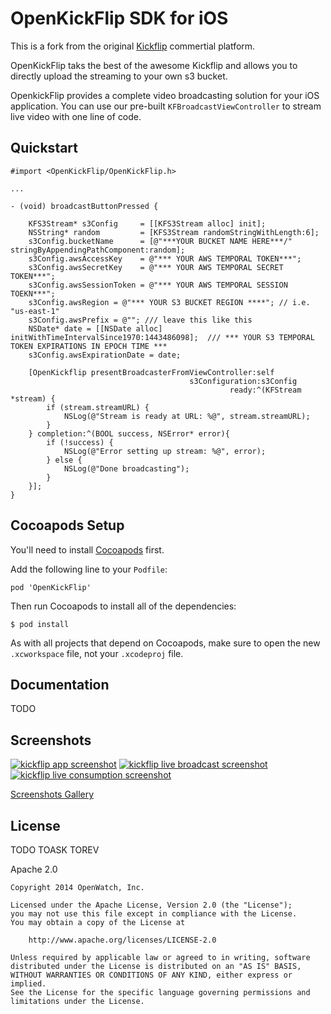 # OpenKickFlip SDK for iOS

This is a fork from the original [Kickflip](http://kickflip.io) commertial platform.

OpenKickFlip taks the best of the awesome Kickflip and allows you to directly upload the streaming to your own s3 bucket.

OpenkickFlip provides a complete video broadcasting solution for your iOS application. You can use our pre-built `KFBroadcastViewController` to stream live video with one line of code. 

## Quickstart

```objc
#import <OpenKickFlip/OpenKickFlip.h>

...

- (void) broadcastButtonPressed {
    
    KFS3Stream* s3Config     = [[KFS3Stream alloc] init];
    NSString* random         = [KFS3Stream randomStringWithLength:6];
    s3Config.bucketName      = [@"***YOUR BUCKET NAME HERE***/" stringByAppendingPathComponent:random];
    s3Config.awsAccessKey    = @"*** YOUR AWS TEMPORAL TOKEN***";
    s3Config.awsSecretKey    = @"*** YOUR AWS TEMPORAL SECRET TOKEN***";
    s3Config.awsSessionToken = @"*** YOUR AWS TEMPORAL SESSION TOEKN***";
    s3Config.awsRegion = @"*** YOUR S3 BUCKET REGION ****"; // i.e. "us-east-1"
    s3Config.awsPrefix = @""; /// leave this like this
    NSDate* date = [[NSDate alloc] initWithTimeIntervalSince1970:1443486098];  /// *** YOUR S3 TEMPORAL TOKEN EXPIRATIONS IN EPOCH TIME ***
    s3Config.awsExpirationDate = date;
    
    [OpenKickflip presentBroadcasterFromViewController:self
                                        s3Configuration:s3Config
                                                 ready:^(KFStream *stream) {
        if (stream.streamURL) {
            NSLog(@"Stream is ready at URL: %@", stream.streamURL);
        }
    } completion:^(BOOL success, NSError* error){
        if (!success) {
            NSLog(@"Error setting up stream: %@", error);
        } else {
            NSLog(@"Done broadcasting");
        }
    }];
}

```

## Cocoapods Setup

You'll need to install [Cocoapods](http://cocoapods.org) first.
    
Add the following line to your `Podfile`:

    pod 'OpenKickFlip'

Then run Cocoapods to install all of the dependencies:

    $ pod install

As with all projects that depend on Cocoapods, make sure to open the new `.xcworkspace` file, not your `.xcodeproj` file.
    
## Documentation

TODO

## Screenshots

[![kickflip app screenshot](https://i.imgur.com/QPtggd9m.jpg)](https://i.imgur.com/QPtggd9.png)
[![kickflip live broadcast screenshot](https://i.imgur.com/VHB6iQQm.jpg)](https://i.imgur.com/VHB6iQQ.png)
[![kickflip live consumption screenshot](https://i.imgur.com/IZbiyhRm.jpg)](https://i.imgur.com/IZbiyhR.png)

[Screenshots Gallery](http://imgur.com/a/IwuZ7)

    
## License

TODO TOASK TOREV

Apache 2.0

	Copyright 2014 OpenWatch, Inc.
	
	Licensed under the Apache License, Version 2.0 (the "License");
	you may not use this file except in compliance with the License.
	You may obtain a copy of the License at
	
	    http://www.apache.org/licenses/LICENSE-2.0
	
	Unless required by applicable law or agreed to in writing, software
	distributed under the License is distributed on an "AS IS" BASIS,
	WITHOUT WARRANTIES OR CONDITIONS OF ANY KIND, either express or implied.
	See the License for the specific language governing permissions and
	limitations under the License.
